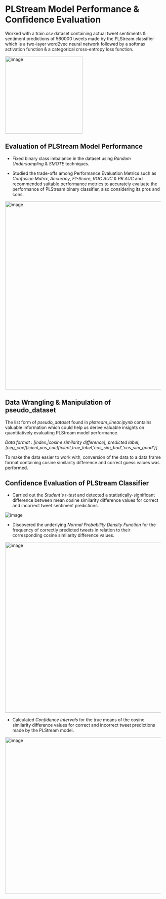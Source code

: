 # PLStream Model Performance & Confidence Evaluation

Worked with a train.csv dataset containing actual tweet sentiments & sentiment predictions of 560000 tweets made by the PLStream classifier which is a two-layer word2vec neural network followed by a softmax activation function & a categorical cross-entropy loss function.

<img width="250" alt="image" src="https://user-images.githubusercontent.com/64684527/199879816-ed0b10ab-2dd9-476a-8bb1-2c974a09ea09.png">

## Evaluation of PLStream Model Performance

- Fixed binary class imbalance in the dataset using *Random Undersampling* & *SMOTE* techniques.

- Studied the trade-offs among Performance Evaluation Metrics such as *Confusion Matrix*, *Accuracy*, *F1-Score*, *ROC AUC* & *PR AUC* and recommended suitable performance metrics to accurately evaluate the performance of PLStream binary classifier, also considering its pros and cons.

<img width="608" alt="image" src="https://user-images.githubusercontent.com/64684527/199881161-ce21a77f-f052-4620-8486-cabceefb6046.png">

## Data Wrangling & Manipulation of pseudo_dataset

The list form of *pseudo_dataset* found in *plstream_linear.ipynb* contains valuable information which could help us derive valuable insights on quantitatively evaluating PLStream model performance.

*Data format : [index,|cosine similarity difference|, predicted label,{neg_coefficient,pos_coefficient,true_label,'cos_sim_bad','cos_sim_good'}]*

To make the data easier to work with, conversion of the data to a data frame format containing cosine similarity difference and correct guess values was performed.

## Confidence Evaluation of PLStream Classifier

- Carried out the *Student's t-test* and detected a statistically-significant difference between mean cosine similarity difference values for correct and incorrect tweet sentiment predictions.

![image](https://user-images.githubusercontent.com/64684527/199881870-7da2751d-eed5-46b1-8bf4-4fb837edb116.png)

- Discovered the underlying *Normal Probability Density Function* for the frequency of correctly predicted tweets in relation to their corresponding cosine similarity difference values.

<img width="551" alt="image" src="https://user-images.githubusercontent.com/64684527/199881376-c8a57b3d-dfcb-4367-9829-7505a69185ab.png">

- Calculated *Confidence Intervals* for the true means of the cosine similarity difference values for correct and incorrect tweet predictions made by the PLStream model.

<img width="506" alt="image" src="https://user-images.githubusercontent.com/64684527/199881567-6c42804c-e345-41b5-879a-b49dd2a95ea9.png">
